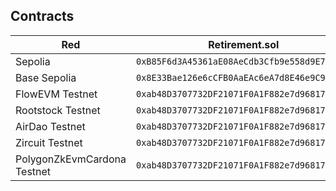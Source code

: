 ## Contracts

| Red           | Retirement.sol                         | USDCMock.sol                           |
|---------------|-------------------------------------|-------------------------------------|
| Sepolia      | `0xB85F6d3A45361aE08AeCdb3Cfb9e558d9E7B94B7`                       | `0x8E33Bae126e6cCFB0AaEAc6eA7d8E46e9C957D28`                       |
| Base Sepolia       | `0x8E33Bae126e6cCFB0AaEAc6eA7d8E46e9C957D28`                       | `0xA4832FB68BF9ca311e317b24F7bBc524c80E2dDE`                       |
FlowEVM Testnet | `0xab48D3707732DF21071F0A1F882e7d968174A840` | `0x4bB24185e5e0e80A92f5730BA78990aA60854e77` | 
Rootstock Testnet | `0xab48D3707732DF21071F0A1F882e7d968174A840` | `0x4bB24185e5e0e80A92f5730BA78990aA60854e77` | 
AirDao Testnet | `0xab48D3707732DF21071F0A1F882e7d968174A840` | `0x4bB24185e5e0e80A92f5730BA78990aA60854e77` |
Zircuit Testnet | `0xab48D3707732DF21071F0A1F882e7d968174A840` | `0x4bB24185e5e0e80A92f5730BA78990aA60854e77` |
PolygonZkEvmCardona Testnet | `0xab48D3707732DF21071F0A1F882e7d968174A840` | `0x4bB24185e5e0e80A92f5730BA78990aA60854e77` |
